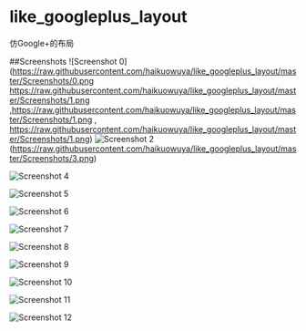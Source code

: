 like_googleplus_layout
======================

仿Google+的布局


##Screenshots
![Screenshot 0](https://raw.githubusercontent.com/haikuowuya/like_googleplus_layout/master/Screenshots/0.png https://raw.githubusercontent.com/haikuowuya/like_googleplus_layout/master/Screenshots/1.png ,https://raw.githubusercontent.com/haikuowuya/like_googleplus_layout/master/Screenshots/1.png , https://raw.githubusercontent.com/haikuowuya/like_googleplus_layout/master/Screenshots/1.png)
![Screenshot 2](https://raw.githubusercontent.com/haikuowuya/like_googleplus_layout/master/Screenshots/2.png)
(https://raw.githubusercontent.com/haikuowuya/like_googleplus_layout/master/Screenshots/3.png)

![Screenshot 4](https://raw.githubusercontent.com/haikuowuya/like_googleplus_layout/master/Screenshots/4.png)

![Screenshot 5](https://raw.githubusercontent.com/haikuowuya/like_googleplus_layout/master/Screenshots/5.png)

![Screenshot 6](https://raw.githubusercontent.com/haikuowuya/like_googleplus_layout/master/Screenshots/6.png)

![Screenshot 7](https://raw.githubusercontent.com/haikuowuya/like_googleplus_layout/master/Screenshots/7.png)

![Screenshot 8](https://raw.githubusercontent.com/haikuowuya/like_googleplus_layout/master/Screenshots/8.png)

![Screenshot 9](https://raw.githubusercontent.com/haikuowuya/like_googleplus_layout/master/Screenshots/9.png)

![Screenshot 10](https://raw.githubusercontent.com/haikuowuya/like_googleplus_layout/master/Screenshots/10.png)

![Screenshot 11](https://raw.githubusercontent.com/haikuowuya/like_googleplus_layout/master/Screenshots/11.png)

![Screenshot 12](https://raw.githubusercontent.com/haikuowuya/like_googleplus_layout/master/Screenshots/12.png)
